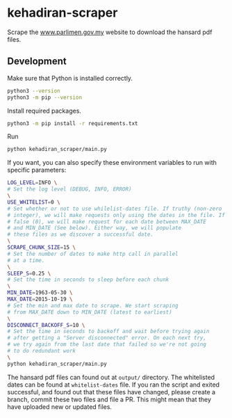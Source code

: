 # kehadiran-scraper

Scrape the www.parlimen.gov.my website to download the hansard pdf files.

## Development

Make sure that Python is installed correctly.

```bash
python3 --version
python3 -m pip --version
```

Install required packages.

```bash
python3 -m pip install -r requirements.txt
```
Run

```bash
python kehadiran_scraper/main.py
```

If you want, you can also specify these environment variables to run with specific parameters:

```bash
LOG_LEVEL=INFO \
# Set the log level (DEBUG, INFO, ERROR)
\
USE_WHITELIST=0 \
# Set whether or not to use whilelist-dates file. If truthy (non-zero
# integer), we will make requests only using the dates in the file. If
# false (0), we will make request for each date between MAX_DATE
# and MIN_DATE (See below). Either way, we will populate
# these files as we discover a successful date.
\
SCRAPE_CHUNK_SIZE=15 \
# Set the number of dates to make http call in parallel
# at a time.
\
SLEEP_S=0.25 \
# Set the time in seconds to sleep before each chunk
\
MIN_DATE=1963-05-30 \
MAX_DATE=2015-10-19 \
# Set the min and max date to scrape. We start scraping
# from MAX_DATE down to MIN_DATE (latest to earliest)
\
DISCONNECT_BACKOFF_S=10 \
# Set the time in seconds to backoff and wait before trying again
# after getting a "Server disconnected" error. On each next try,
# we try again from the last date that failed so we're not going
# to do redundant work
\
python kehadiran_scraper/main.py
```

The hansard pdf files can found out at `output/` directory. The whitelisted dates can be found at `whitelist-dates` file. If you ran the script and exited successful, and found out that these files have changed, please create a branch, commit these two files and file a PR. This might mean that they have uploaded new or updated files.
